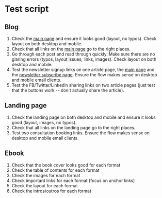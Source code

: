# Test script

## Blog

1. Check the [main page](https://datapastry.com/blog/) and ensure it looks good (layout, no typos). Check layout on both desktop and mobile.
1. Check that all links on the [main page](https://datapastry.com/blog/) go to the right places.
1. Go through each post and read through quickly. Make sure there are no glaring errors (typos, layout issues, links, images). Check layout on both desktop and mobile.
1. Test the newsletter signup links on one article page, the [main page](https://datapastry.com/blog/) and the [newsletter subscribe page](https://datapastry.com/blog/subscribe.html). Ensure the flow makes sense on desktop and mobile email clients.
1. Test the FB/Twitter/LinkedIn sharing links on two article pages (just test that the buttons work -- don't actually share the article).

## Landing page

1. Check the landing page on both desktop and mobile and ensure it looks good (layout, images, no typos).
1. Check that all links on the landing page go to the right places.
1. Test two consultation booking links. Ensure the flow makes sense on desktop and mobile email clients.

## Ebook

1. Check that the book cover looks good for each format
1. Check the table of contents for each format
1. Check the images for each format
1. Check important links for each format (focus on anchor links)
1. Check the layout for each format
1. Check the intros/outros for each format
